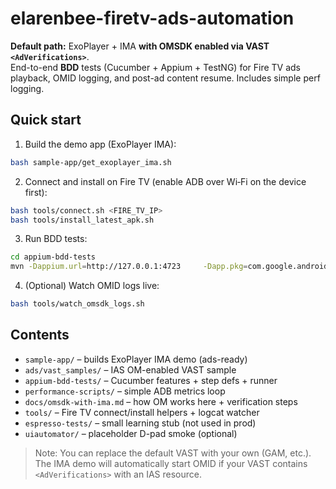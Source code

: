 # elarenbee-firetv-ads-automation

**Default path:** ExoPlayer + IMA **with OMSDK enabled via VAST `<AdVerifications>`**.  
End-to-end **BDD** tests (Cucumber + Appium + TestNG) for Fire TV ads playback, OMID logging, and post-ad content resume. Includes simple perf logging.

## Quick start
1. Build the demo app (ExoPlayer IMA):
```bash
bash sample-app/get_exoplayer_ima.sh
```

2. Connect and install on Fire TV (enable ADB over Wi‑Fi on the device first):
```bash
bash tools/connect.sh <FIRE_TV_IP>
bash tools/install_latest_apk.sh
```

3. Run BDD tests:
```bash
cd appium-bdd-tests
mvn -Dappium.url=http://127.0.0.1:4723     -Dapp.pkg=com.google.android.exoplayer2.demo     -Dapp.act=com.google.android.exoplayer2.demo.MainActivity     test
```

4. (Optional) Watch OMID logs live:
```bash
bash tools/watch_omsdk_logs.sh
```

## Contents
- `sample-app/` – builds ExoPlayer IMA demo (ads-ready)
- `ads/vast_samples/` – IAS OM-enabled VAST sample
- `appium-bdd-tests/` – Cucumber features + step defs + runner
- `performance-scripts/` – simple ADB metrics loop
- `docs/omsdk-with-ima.md` – how OM works here + verification steps
- `tools/` – Fire TV connect/install helpers + logcat watcher
- `espresso-tests/` – small learning stub (not used in prod)
- `uiautomator/` – placeholder D-pad smoke (optional)

> Note: You can replace the default VAST with your own (GAM, etc.). The IMA demo will automatically start OMID if your VAST contains `<AdVerifications>` with an IAS resource.
